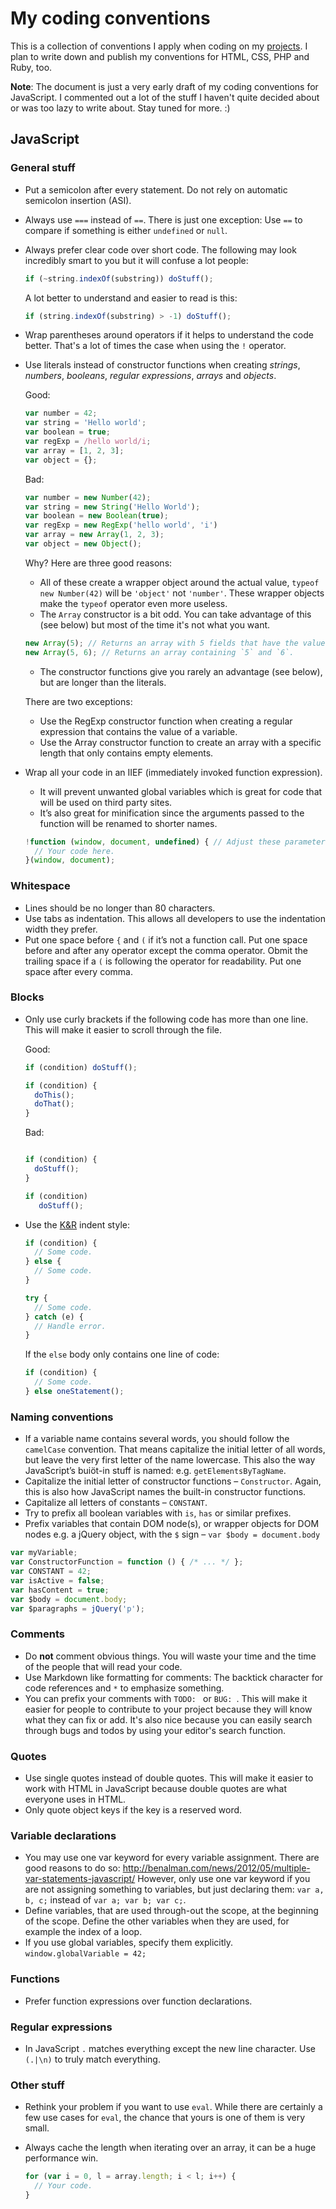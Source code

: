 # My coding conventions

This is a collection of conventions I apply when coding on my [projects](/js-coder/). I plan to write down and publish my conventions for HTML, CSS, PHP and Ruby, too.

**Note**: The document is just a very early draft of my coding conventions for JavaScript. I commented out a lot of the stuff I haven't quite decided about or was too lazy to write about. Stay tuned for more. :)

## JavaScript

### General stuff

 - Put a semicolon after every statement. Do not rely on automatic semicolon insertion (ASI).
 - Always use `===` instead of `==`. There is just one exception: Use `==` to compare if something is either `undefined` or `null`.
 - Always prefer clear code over short code. The following may look incredibly smart to you but it will confuse a lot people:

    ```javascript
    if (~string.indexOf(substring)) doStuff();
    ```
    
    A lot better to understand and easier to read is this:
    
    ```javascript
    if (string.indexOf(substring) > -1) doStuff();
    ```
    
 - Wrap parentheses around operators if it helps to understand the code better. That's a lot of times the case when using the `!` operator.
 - Use literals instead of constructor functions when creating *strings*, *numbers*, *booleans*, *regular expressions*, *arrays* and *objects*. 
    
     Good:    

     ```javascript
     var number = 42;
     var string = 'Hello world';
     var boolean = true;
     var regExp = /hello world/i;
     var array = [1, 2, 3];
     var object = {};
     ```
     
     Bad:
 
     ```javascript
     var number = new Number(42);
     var string = new String('Hello World');
     var boolean = new Boolean(true);
     var regExp = new RegExp('hello world', 'i')
     var array = new Array(1, 2, 3);
     var object = new Object();
     ```
    
    Why? Here are three good reasons:
    - All of these create a wrapper object around the actual value, `typeof new Number(42)` will be `'object'` not `'number'`. These wrapper objects make the `typeof` operator even more useless.
    - The `Array` constructor is a bit odd. You can take advantage of this (see below) but most of the time it's not what you want.
    
    ```javascript
    new Array(5); // Returns an array with 5 fields that have the value `undefined`.
    new Array(5, 6); // Returns an array containing `5` and `6`.
    ```
    
    - The constructor functions give you rarely an advantage (see below), but are longer than the literals.

    There are two exceptions:
    - Use the RegExp constructor function when creating a regular expression that contains the value of a variable. 
    - Use the Array constructor function to create an array with a specific length that only contains empty elements. 
    

 - Wrap all your code in an IIEF (immediately invoked function expression).
     - It will prevent unwanted global variables which is great for code that will be used on third party sites.
     - It’s also great for minification since the arguments passed to the function will be renamed to shorter names.
    
     ```javascript
     !function (window, document, undefined) { // Adjust these parameters to your needs.
       // Your code here.
     }(window, document);
     ```

### Whitespace

 - Lines should be no longer than 80 characters.
 - Use tabs as indentation. This allows all developers to use the indentation width they prefer. 
 - Put one space before `{` and `(` if it’s not a function call. Put one space before and after any operator except the comma operator. Obmit the trailing space if a `(` is following the operator for readability. Put one space after every comma.

### Blocks

 - Only use curly brackets if the following code has more than one line. This will make it easier to scroll through the file.
 
    Good:
  
    ```javascript
    if (condition) doStuff();
    
    if (condition) {
      doThis();
      doThat();
    }
    
    ```
    
    Bad:

    ```javascript
    
    if (condition) {
      doStuff();
    }
    
    if (condition)
       doStuff();
    ```
    
 - Use the [K&R](http://en.wikipedia.org/wiki/Indent_style#K.26R_style) indent style:
   
    ```javascript
    if (condition) {
      // Some code.
    } else {
      // Some code.
    }

    try {
      // Some code.
    } catch (e) {
      // Handle error.
    }    
    ```
    
    If the `else` body only contains one line of code:
    
    ```javascript
    if (condition) {
      // Some code.
    } else oneStatement();
    ```

### Naming conventions

 - If a variable name contains several words, you should follow the `camelCase` convention. That means capitalize the initial letter of all words, but leave the very first letter of the name lowercase. This also the way JavaScript’s buiöt-in stuff is named: e.g. `getElementsByTagName`.
 - Capitalize the initial letter of constructor functions – `Constructor`. Again, this is also how JavaScript names the built-in constructor functions.
 - Capitalize all letters of constants – `CONSTANT`.
 - Try to prefix all boolean variables with `is`, `has` or similar prefixes.
 - Prefix variables that contain DOM node(s), or wrapper objects for DOM nodes e.g. a jQuery object, with the `$` sign – `var $body = document.body`

```javascript
var myVariable;
var ConstructorFunction = function () { /* ... */ };
var CONSTANT = 42;
var isActive = false;
var hasContent = true;
var $body = document.body;
var $paragraphs = jQuery('p');
```

### Comments

 - Do **not** comment obvious things. You will waste your time and the time of the people that will read your code.
 - Use Markdown like formatting for comments: The backtick character for code references and `*` to emphasize something.
 - You can prefix your comments with `TODO: ` or `BUG: `. This will make it easier for people to contribute to your project because they will know what they can fix or add. It's also nice because you can easily search through bugs and todos by using your editor's search function.

### Quotes

 - Use single quotes instead of double quotes. This will make it easier to work with HTML in JavaScript because double quotes are what everyone uses in HTML.
 - Only quote object keys if the key is a reserved word.

<!--
### Code quality tools

 - jsPerf: To be written.
 - JSLint: To be written.
-->

### Variable declarations

 - You may use one var keyword for every variable assignment. There are good reasons to do so: http://benalman.com/news/2012/05/multiple-var-statements-javascript/ However, only use one var keyword if you are not assigning something to variables, but just declaring them: `var a, b, c;` instead of `var a; var b; var c;`.
 - Define variables, that are used through-out the scope, at the beginning of the scope. Define the other variables when they are used, for example the index of a loop.
 - If you use global variables, specify them explicitly. `window.globalVariable = 42;`

<!--
### Type casting

 - **Note**: Think twice about casting to a boolean. A lot of times you won’t need to cast to a boolean because of JavaScript’s truthy and falsy values.
-->

<!--
### Type checks

 - …
-->

### Functions

 - Prefer function expressions over function declarations.

<!--
### Prototypes

 - **Note on notation**: `#` stands for `.prototype.`. E.g.: `Array#push` ➞ `Array.prototype.push`. See http://mathiasbynens.be/notes/javascript-prototype-notation
-->

### Regular expressions

<!-- - Use RegExp#exec instead of String#match. -->
 - In JavaScript `.` matches everything except the new line character. Use `(.|\n)` to truly match everything.

### Other stuff

 - Rethink your problem if you want to use `eval`. While there are certainly a few use cases for `eval`, the chance that yours is one of them is very small.
 - Always cache the length when iterating over an array, it can be a huge performance win.

    ```javascript
    for (var i = 0, l = array.length; i < l; i++) {
      // Your code.
    }
    ```